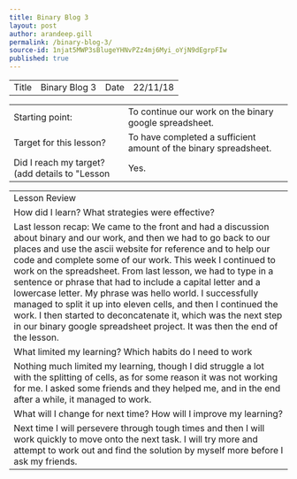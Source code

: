 ```yaml
---
title: Binary Blog 3
layout: post
author: arandeep.gill
permalink: /binary-blog-3/
source-id: 1njat5MWP3sBlugeYHNvPZz4mj6Myi_oYjN9dEgrpFIw
published: true
---
```

<table>
  <tr>
    <td>Title</td>
    <td>Binary Blog 3</td>
    <td>Date</td>
    <td>22/11/18</td>
  </tr>
</table>


<table>
  <tr>
    <td>Starting point:</td>
    <td>To continue our work on the binary google spreadsheet.</td>
  </tr>
  <tr>
    <td>Target for this lesson?</td>
    <td>To have completed a sufficient amount of the binary spreadsheet.</td>
  </tr>
  <tr>
    <td>Did I reach my target? 
(add details to "Lesson </td>
    <td>Yes.</td>
  </tr>
</table>


<table>
  <tr>
    <td>Lesson Review</td>
  </tr>
  <tr>
    <td>How did I learn? What strategies were effective? </td>
  </tr>
  <tr>
    <td>Last lesson recap: We came to the front and had a discussion about binary and our work, and then we had to go back to our places and use the ascii website for reference and to help our code and complete some of our work. This week I continued to work on the spreadsheet. From last lesson, we had to type in a sentence or phrase that had to include a capital letter and a lowercase letter. My phrase was hello world. I successfully managed to split it up into eleven cells, and then I continued the work. I then started to deconcatenate it, which was the next step in our binary google spreadsheet project. It was then the end of the lesson.
</td>
  </tr>
  <tr>
    <td>What limited my learning? Which habits do I need to work </td>
  </tr>
  <tr>
    <td>Nothing much limited my learning, though I did struggle a lot with the splitting of cells, as for some reason it was not working for me. I asked some friends and they helped me, and in the end after a while, it managed to work.</td>
  </tr>
  <tr>
    <td>What will I change for next time? How will I improve my learning?</td>
  </tr>
  <tr>
    <td>Next time I will persevere through tough times and then I will work quickly to move onto the next task. I will try more and attempt to work out and find the solution by myself more before I ask my friends.</td>
  </tr>
</table>


